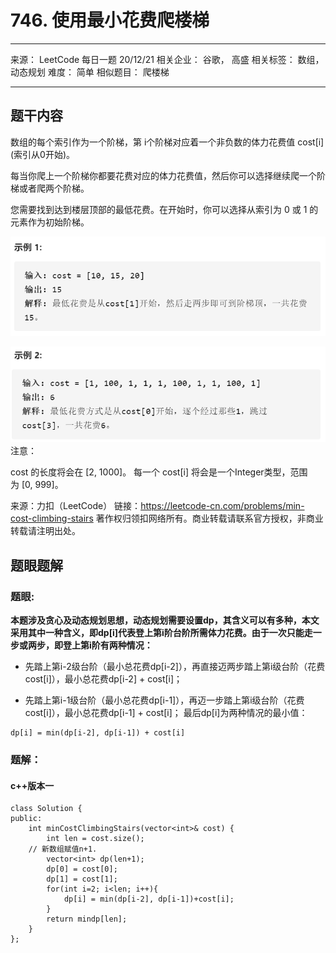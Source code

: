 # 746. 使用最小花费爬楼梯
***
来源： LeetCode 每日一题 20/12/21
相关企业： 谷歌， 高盛
相关标签： 数组， 动态规划
难度： 简单
相似题目： 爬楼梯
***
## 题干内容
数组的每个索引作为一个阶梯，第 i个阶梯对应着一个非负数的体力花费值 cost\[i\](索引从0开始)。

每当你爬上一个阶梯你都要花费对应的体力花费值，然后你可以选择继续爬一个阶梯或者爬两个阶梯。

您需要找到达到楼层顶部的最低花费。在开始时，你可以选择从索引为 0 或 1 的元素作为初始阶梯。

![](https://github.com/jinghehehe/pictures/blob/main/746-1.png)

![](https://github.com/jinghehehe/pictures/blob/main/746-2.png)
注意：

cost 的长度将会在 [2, 1000]。
每一个 cost[i] 将会是一个Integer类型，范围为 [0, 999]。

来源：力扣（LeetCode）
链接：https://leetcode-cn.com/problems/min-cost-climbing-stairs
著作权归领扣网络所有。商业转载请联系官方授权，非商业转载请注明出处。

## 题眼题解
### 题眼:
**本题涉及贪心及动态规划思想，动态规划需要设置dp，其含义可以有多种，本文采用其中一种含义，即dp[i]代表登上第i阶台阶所需体力花费。由于一次只能走一步或两步，即登上第i阶有两种情况：**

- 先踏上第i-2级台阶（最小总花费dp[i-2]），再直接迈两步踏上第i级台阶（花费cost[i]），最小总花费dp[i-2] + cost[i]；

- 先踏上第i-1级台阶（最小总花费dp[i-1]），再迈一步踏上第i级台阶（花费cost[i]），最小总花费dp[i-1] + cost[i]；
最后dp[i]为两种情况的最小值：
```language
dp[i] = min(dp[i-2], dp[i-1]) + cost[i]
```
### 题解：
#### c++版本一
```language
class Solution {
public:
    int minCostClimbingStairs(vector<int>& cost) {
        int len = cost.size();
	// 新数组赋值n+1.
        vector<int> dp(len+1);
        dp[0] = cost[0];
        dp[1] = cost[1];
        for(int i=2; i<len; i++){        
            dp[i] = min(dp[i-2], dp[i-1])+cost[i];
        }
        return mindp[len];
    }
};
```


